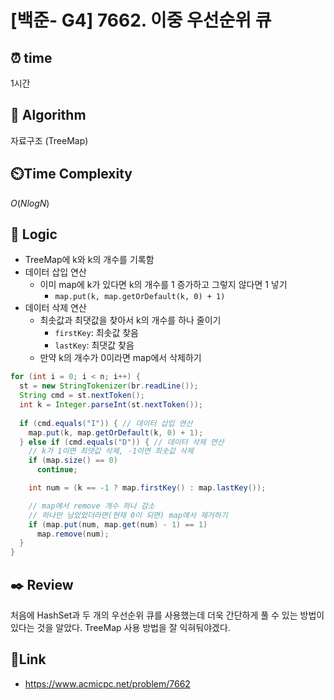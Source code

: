 # [백준- G4] 7662. 이중 우선순위 큐
 
## ⏰  **time**
1시간

## :pushpin: **Algorithm**
자료구조 (TreeMap)

## ⏲️**Time Complexity**
$O(NlogN)$

## :round_pushpin: **Logic**
- TreeMap에 k와 k의 개수를 기록함
- 데이터 삽입 연산
  - 이미 map에 k가 있다면 k의 개수를 1 증가하고 그렇지 않다면 1 넣기
    - `map.put(k, map.getOrDefault(k, 0) + 1)`
- 데이터 삭제 연산
  - 최솟값과 최댓값을 찾아서 k의 개수를 하나 줄이기
    - `firstKey`: 최솟값 찾음
    - `lastKey`: 최댓값 찾음
  - 만약 k의 개수가 0이라면 map에서 삭제하기
```java
for (int i = 0; i < n; i++) {
  st = new StringTokenizer(br.readLine());
  String cmd = st.nextToken();
  int k = Integer.parseInt(st.nextToken());
  
  if (cmd.equals("I")) { // 데이터 삽입 연산
    map.put(k, map.getOrDefault(k, 0) + 1);
  } else if (cmd.equals("D")) { // 데이터 삭제 연산
    // k가 1이면 최댓값 삭제, -1이면 최솟값 삭제
    if (map.size() == 0)
      continue;

    int num = (k == -1 ? map.firstKey() : map.lastKey());

    // map에서 remove 개수 하나 감소
    // 하나만 남았었더라면(현재 0이 되면) map에서 제거하기
    if (map.put(num, map.get(num) - 1) == 1)
      map.remove(num);
  }
}
```

## :black_nib: **Review**
처음에 HashSet과 두 개의 우선순위 큐를 사용했는데 더욱 간단하게 풀 수 있는 방법이 있다는 것을 알았다. TreeMap 사용 방법을 잘 익혀둬야겠다.

## 📡**Link**
- https://www.acmicpc.net/problem/7662
